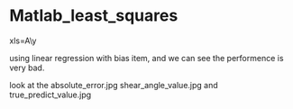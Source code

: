 # Matlab_least_squares

xls=A\y

using linear regression with bias item, and we can see the performence is very bad.

look at the absolute_error.jpg shear_angle_value.jpg and true_predict_value.jpg
